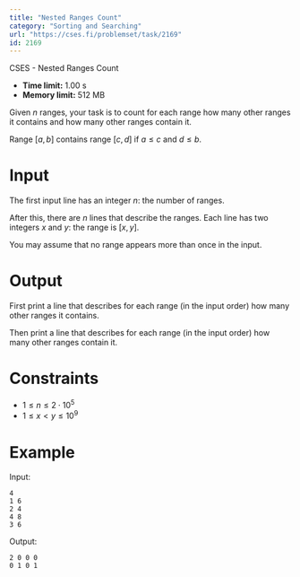 ```yaml
---
title: "Nested Ranges Count"
category: "Sorting and Searching"
url: "https://cses.fi/problemset/task/2169"
id: 2169
---
```


CSES - Nested Ranges Count

  * **Time limit:** 1.00 s
  * **Memory limit:** 512 MB

Given $n$ ranges, your task is to count for each range how many other ranges
it contains and how many other ranges contain it.

Range $[a,b]$ contains range $[c,d]$ if $a \le c$ and $d \le b$.

# Input

The first input line has an integer $n$: the number of ranges.

After this, there are $n$ lines that describe the ranges. Each line has two
integers $x$ and $y$: the range is $[x,y]$.

You may assume that no range appears more than once in the input.

# Output

First print a line that describes for each range (in the input order) how many
other ranges it contains.

Then print a line that describes for each range (in the input order) how many
other ranges contain it.

# Constraints

  * $1 \le n \le 2 \cdot 10^5$
  * $1 \le x < y \le 10^9$

# Example

Input:

    
    
    4
    1 6
    2 4
    4 8
    3 6
    

Output:

    
    
    2 0 0 0
    0 1 0 1
    

